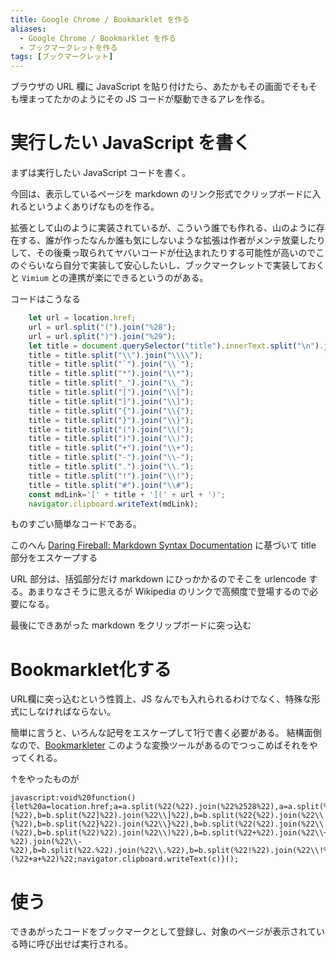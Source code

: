 ```yaml
---
title: Google Chrome / Bookmarklet を作る
aliases:
  - Google Chrome / Bookmarklet を作る
  - ブックマークレットを作る
tags: [ブックマークレット]
---
```


ブラウザの URL 欄に JavaScript を貼り付けたら、あたかもその画面でそもそも埋まってたかのようにその JS コードが駆動できるアレを作る。

実行したい JavaScript を書く
================================================================================
まずは実行したい JavaScript コードを書く。

今回は、表示しているページを markdown のリンク形式でクリップボードに入れるというよくありげなものを作る。

拡張として山のように実装されているが、こういう誰でも作れる、山のように存在する、誰が作ったなんか誰も気にしないような拡張は作者がメンテ放棄したりして、その後乗っ取られてヤバいコードが仕込まれたりする可能性が高いのでこのぐらいなら自分で実装して安心したいし、ブックマークレットで実装しておくと `Vimium` との連携が楽にできるというのがある。

コードはこうなる

```javascript
    let url = location.href;
    url = url.split("(").join("%28");
    url = url.split(")").join("%29");
    let title = document.querySelector("title").innerText.split("\n").join(" ").trim();
    title = title.split("\\").join("\\\\");
    title = title.split("`").join("\\`");
    title = title.split("*").join("\\*");
    title = title.split("_").join("\\_");
    title = title.split("[").join("\\[");
    title = title.split("]").join("\\]");
    title = title.split("{").join("\\{");
    title = title.split("}").join("\\}");
    title = title.split("(").join("\\(");
    title = title.split(")").join("\\)");
    title = title.split("+").join("\\+");
    title = title.split("-").join("\\-");
    title = title.split(".").join("\\.");
    title = title.split("!").join("\\!");
    title = title.split("#").join("\\#");
    const mdLink='[' + title + '](' + url + ')';
    navigator.clipboard.writeText(mdLink);
```

ものすごい簡単なコードである。

このへん [Daring Fireball: Markdown Syntax Documentation](https://daringfireball.net/projects/markdown/syntax#backslash) に基づいて title 部分をエスケープする

URL 部分は、括弧部分だけ markdown にひっかかるのでそこを urlencode する。あまりなさそうに思えるが Wikipedia のリンクで高頻度で登場するので必要になる。

最後にできあがった markdown をクリップボードに突っ込む


Bookmarklet化する
================================================================================
URL欄に突っ込むという性質上、JS なんでも入れられるわけでなく、特殊な形式にしなければならない。

簡単に言うと、いろんな記号をエスケープして1行で書く必要がある。
結構面倒なので、[Bookmarkleter](https://chriszarate.github.io/bookmarkleter/) このような変換ツールがあるのでつっこめばそれをやってくれる。

↑をやったものが

```
javascript:void%20function(){let%20a=location.href;a=a.split(%22(%22).join(%22%2528%22),a=a.split(%22)%22).join(%22%2529%22);let%20b=document.querySelector(%22title%22).innerText.split(%22\n%22).join(%22%20%22).trim();b=b.split(%22\\%22).join(%22\\\\%22),b=b.split(%22`%22).join(%22\\`%22),b=b.split(%22*%22).join(%22\\*%22),b=b.split(%22_%22).join(%22\\_%22),b=b.split(%22[%22).join(%22\\[%22),b=b.split(%22]%22).join(%22\\]%22),b=b.split(%22{%22).join(%22\\{%22),b=b.split(%22}%22).join(%22\\}%22),b=b.split(%22(%22).join(%22\\(%22),b=b.split(%22)%22).join(%22\\)%22),b=b.split(%22+%22).join(%22\\+%22),b=b.split(%22-%22).join(%22\\-%22),b=b.split(%22.%22).join(%22\\.%22),b=b.split(%22!%22).join(%22\\!%22),b=b.split(%22%23%22).join(%22\\%23%22);const%20c=%22[%22+b+%22](%22+a+%22)%22;navigator.clipboard.writeText(c)}();
```



使う
================================================================================
できあがったコードをブックマークとして登録し、対象のページが表示されている時に呼び出せば実行される。






















